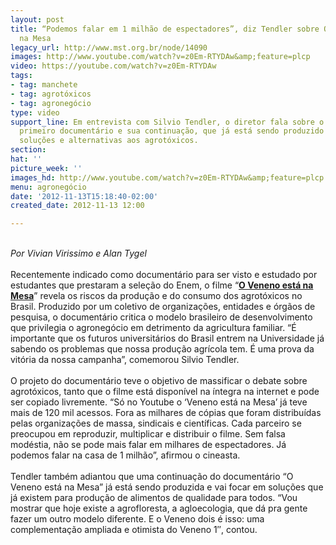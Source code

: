 ```yaml
---
layout: post
title: “Podemos falar em 1 milhão de espectadores”, diz Tendler sobre O Veneno está
  na Mesa
legacy_url: http://www.mst.org.br/node/14090
images: http://www.youtube.com/watch?v=z0Em-RTYDAw&amp;feature=plcp
video: https://youtube.com/watch?v=z0Em-RTYDAw
tags:
- tag: manchete
- tag: agrotóxicos
- tag: agronegócio
type: video
support_line: Em entrevista com Silvio Tendler, o diretor fala sobre o sucesso do
  primeiro documentário e sua continuação, que já está sendo produzido e focará nas
  soluções e alternativas aos agrotóxicos.
section: 
hat: ''
picture_week: ''
images_hd: http://www.youtube.com/watch?v=z0Em-RTYDAw&amp;feature=plcp
menu: agronegócio
date: '2012-11-13T15:18:40-02:00'
created_date: 2012-11-13 12:00

---
```

<p><br><em>Por Vivian Virissimo e Alan Tygel<br></em><br>Recentemente indicado como documentário para ser visto e estudado por estudantes que prestaram a seleção do Enem, o filme “<a href="http://www.mst.org.br/Silvio-Tendler-O-veneno-esta-na-mesa" target="_blank"><strong>O Veneno está na Mesa</strong></a>” revela os riscos da produção e do consumo dos agrotóxicos no Brasil. Produzido por um coletivo de organizações, entidades e órgãos de pesquisa, o documentário critica o modelo brasileiro de desenvolvimento que privilegia o agronegócio em detrimento da agricultura familiar. “É importante que os futuros universitários do Brasil entrem na Universidade já sabendo os problemas que nossa produção agrícola tem. É uma prova da vitória da nossa campanha”, comemorou Silvio Tendler.<br><br>O projeto do documentário teve o objetivo de massificar o debate sobre agrotóxicos, tanto que o filme está disponível na íntegra na internet e pode ser copiado livremente. “Só no Youtube o ‘Veneno está na Mesa’ já teve mais de 120 mil acessos. Fora as milhares de cópias que foram distribuídas pelas organizações de massa, sindicais e científicas. Cada parceiro se preocupou em reproduzir, multiplicar e distribuir o filme. Sem falsa modéstia, não se pode mais falar em milhares de espectadores. Já podemos falar na casa de 1 milhão”, afirmou o cineasta.<br><br>Tendler também adiantou que uma continuação do documentário “O Veneno está na Mesa” já está sendo produzida e vai focar em soluções que já existem para produção de alimentos de qualidade para todos. “Vou mostrar que hoje existe a agrofloresta, a agloecologia, que dá pra gente fazer um outro modelo diferente. E o Veneno dois é isso: uma complementação ampliada e otimista do Veneno 1″, contou.</p><p><object data="http://www.youtube.com/v/z0Em-RTYDAw&amp;feature" type="application/x-shockwave-flash" height="500" width="600"><param name="src" value="http://www.youtube.com/v/z0Em-RTYDAw&amp;feature"></object></p><p><img style="margin-top: 600px; margin-bottom: 600px; margin-left: 500px; margin-right: 500px;" src="http://www.youtube.com/watch?v=z0Em-RTYDAw&amp;feature=plcp" alt=""></p><p>&nbsp;</p>
